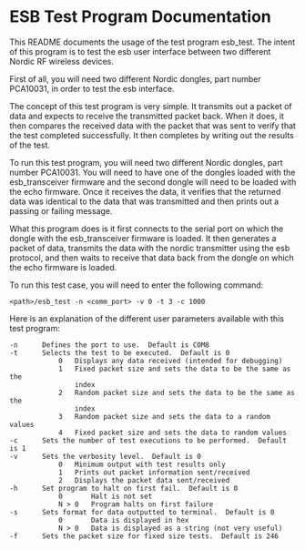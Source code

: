 ESB Test Program Documentation
===
This README documents the usage of the test program esb_test.  The intent of this program is to test the esb user interface between two different Nordic RF wireless devices.

First of all, you will need two different Nordic dongles, part number PCA10031, in order to test the esb interface.

The concept of this test program is very simple.  It transmits out a packet of data and expects to receive the transmitted packet back.  When it does, it then compares the received data with the packet that was sent to verify that the test completed successfully.  It then completes by writing out the results of the test.

To run this test program, you will need two different Nordic dongles, part number PCA10031.  You will need to have one of the dongles loaded with the esb_transceiver firmware and the second dongle will need to be loaded with the echo firmware.  Once it receives the data, it verifies that the returned data was identical to the data that was transmitted and then prints out a passing or failing message.  

What this program does is it first connects to the serial port on which the dongle with the esb_transceiver firmware is loaded. It then generates a packet of data, transmits the data with the nordic transmitter using the esb protocol, and then waits to receive that data back from the dongle on which the echo firmware is loaded.  

To run this test case, you will need to enter the following command:
```
<path>/esb_test -n <comm_port> -v 0 -t 3 -c 1000
```
Here is an explanation of the different user parameters available with this test 
program:
```
-n      Defines the port to use.  Default is COM8
-t      Selects the test to be executed.  Default is 0
            0   Displays any data received (intended for debugging)
            1   Fixed packet size and sets the data to be the same as the 
                index
            2   Random packet size and sets the data to be the same as the 
                index
            3   Random packet size and sets the data to a random values
            4   Fixed packet size and sets the data to random values
-c      Sets the number of test executions to be performed.  Default is 1
-v      Sets the verbosity level.  Default is 0
            0   Minimum output with test results only
            1   Prints out packet information sent/received
            2   Displays the packet data sent/received
-h      Set program to halt on first fail.  Default is 0
            0       Halt is not set
            N > 0   Program halts on first failure
-s      Sets format for data outputted to terminal.  Default is 0
            0       Data is displayed in hex
            N > 0   Data is displayed as a string (not very useful)
-f      Sets the packet size for fixed size tests.  Default is 246
```